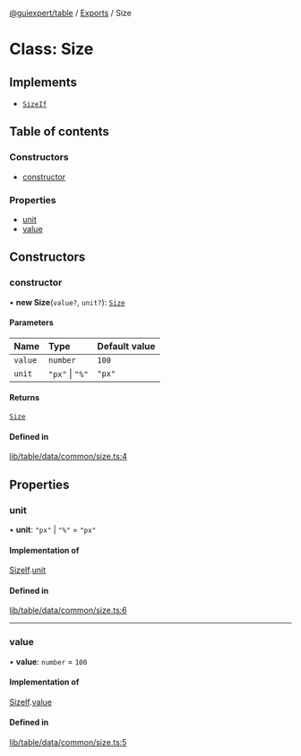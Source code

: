 [@guiexpert/table](../README.md) / [Exports](../modules.md) / Size

# Class: Size

## Implements

- [`SizeIf`](../interfaces/SizeIf.md)

## Table of contents

### Constructors

- [constructor](Size.md#constructor)

### Properties

- [unit](Size.md#unit)
- [value](Size.md#value)

## Constructors

### constructor

• **new Size**(`value?`, `unit?`): [`Size`](Size.md)

#### Parameters

| Name | Type | Default value |
| :------ | :------ | :------ |
| `value` | `number` | `100` |
| `unit` | ``"px"`` \| ``"%"`` | `"px"` |

#### Returns

[`Size`](Size.md)

#### Defined in

[lib/table/data/common/size.ts:4](https://github.com/guiexperttable/ge-table/blob/7d8ffe2/libs/table/src/lib/table/data/common/size.ts#L4)

## Properties

### unit

• **unit**: ``"px"`` \| ``"%"`` = `"px"`

#### Implementation of

[SizeIf](../interfaces/SizeIf.md).[unit](../interfaces/SizeIf.md#unit)

#### Defined in

[lib/table/data/common/size.ts:6](https://github.com/guiexperttable/ge-table/blob/7d8ffe2/libs/table/src/lib/table/data/common/size.ts#L6)

___

### value

• **value**: `number` = `100`

#### Implementation of

[SizeIf](../interfaces/SizeIf.md).[value](../interfaces/SizeIf.md#value)

#### Defined in

[lib/table/data/common/size.ts:5](https://github.com/guiexperttable/ge-table/blob/7d8ffe2/libs/table/src/lib/table/data/common/size.ts#L5)

